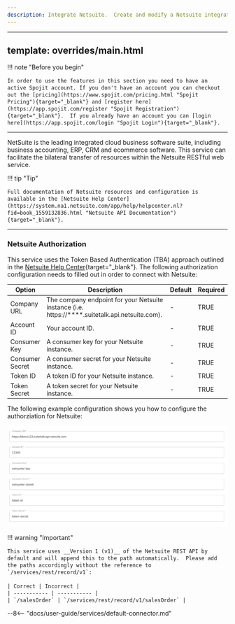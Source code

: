 ```yaml
---
description: Integrate Netsuite.  Create and modify a Netsuite integration with the bilateral transfer of resources within the Netsuite RESTful web service. This Netsuite service can be added to your workflow and connect and share data with other services.
---
```

---
template: overrides/main.html
---
!!! note "Before you begin" 

    In order to use the features in this section you need to have an active Spojit account. If you don't have an account you can checkout out the [pricing](https://www.spojit.com/pricing.html "Spojit Pricing"){target="_blank"} and [register here](https://app.spojit.com/register "Spojit Registration"){target="_blank"}.  If you already have an account you can [login here](https://app.spojit.com/login "Spojit Login"){target="_blank"}.
___
   
NetSuite is the leading integrated cloud business software suite, including business accounting, ERP, CRM and ecommerce software.  This service can facilitate the bilateral transfer of resources within the Netsuite RESTful web service.

!!! tip "Tip" 

    Full documentation of Netsuite resources and configuration is available in the [Netsuite Help Center](https://system.na1.netsuite.com/app/help/helpcenter.nl?fid=book_1559132836.html "Netsuite API Documentation"){target="_blank"}.
___
### Netsuite Authorization

This service uses the Token Based Authentication (TBA) approach outlined in the [Netsuite Help Center](https://system.netsuite.com/app/help/helpcenter.nl?fid=section_4247337262.html "Netsuite API Token Based Authentication"){target="_blank"}.  The following authorization configuration needs to filled out in order to connect with Netsuite:

| Option | Description | Default | Required |
| ----------- | ----------- | ----------- | ----------- |
| Company URL | The company endpoint for your Netsuite instance (i.e. https://****.suitetalk.api.netsuite.com). | - | TRUE |
| Account ID | Your account ID. | - | TRUE |
| Consumer Key | A consumer key for your Netsuite instance. | - | TRUE |
| Consumer Secret | A consumer secret for your Netsuite instance. | - | TRUE |
| Token ID | A token ID for your Netsuite instance. | - | TRUE |
| Token Secret | A token secret for your Netsuite instance. | - | TRUE |

The following example configuration shows you how to configure the authorziation for Netsuite:

![Netsuite Authorization Configuration](/assets/images/services/netsuite-rest-service/authorization-configuration.png "Netsuite Authorization Configuration")

!!! warning "Important"

    This service uses __Version 1 (v1)__ of the Netsuite REST API by default and will append this to the path automatically.  Please add the paths accordingly without the reference to `/services/rest/record/v1`:

    | Correct | Incorrect |
    | ----------- | ----------- |
    | `/salesOrder` | `/services/rest/record/v1/salesOrder` |

--8<-- "docs/user-guide/services/default-connector.md"